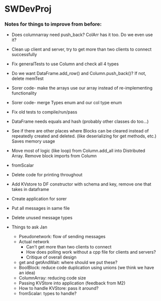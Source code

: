 # SWDevProj



### Notes for things to improve from before:

* Does columnarray need push_back? ColArr has it too. Do we even use it?

* Clean up client and server, try to get more than two clients to connect successfully

* Fix generalTests to use Column and check all 4 types

* Do we want DataFrame.add_row() and Column.push_back()? If not, delete memTest

* Sorer code- make the arrays use our array instead of re-implementing functionality

* Sorer code- merge Types enum and our col type enum

* Fix old tests to compile/run/pass

* DataFrame needs equals and hash (probably other classes do too...)

* See if there are other places where Blocks can be cleared instead of repeatedly
	created and deleted. (like deserializing for get methods, etc.) Saves memory usage

* Move most of logic (like loop) from Column.add_all into Distributed Array. Remove block imports from Column

* fromScalar

* Delete code for printing throughout

* Add KVstore to DF constructor with schema and key, remove one that takes in dataframe

* Create application for sorer

* Put all messages in same file

* Delete unused message types

* Things to ask Jan
	* Pseudonetwork: flow of sending messages
	* Actual network 
		* Can't get more than two clients to connect
		* How does polling work without a cpp file for clients and servers?
		* Critique of overall design
	* get and getAndWait: where should we put these?
	* BoolBlock: reduce code duplication using unions (we think we have an idea)
	* ColumnArray: reducing code size
	* Passing KVStore into application (feedback from M2)
	* How to handle KVStore: pass it around?
	* fromScalar: types to handle?